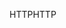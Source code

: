 <span data-ttu-id="82645-101">HTTP</span><span class="sxs-lookup"><span data-stu-id="82645-101">HTTP</span></span>